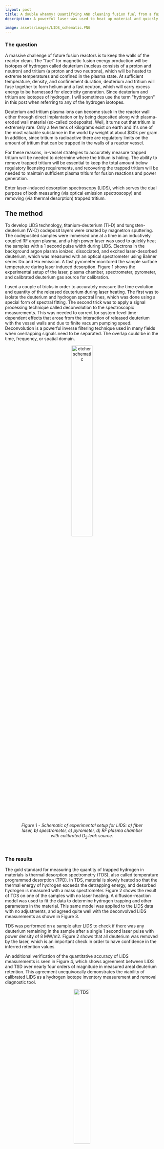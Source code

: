 ```yaml
---
layout: post
title: A double whammy! Quantifying AND cleaning fusion fuel from a fusion reactor wall.
description: A powerful laser was used to heat up material and quickly remove hydrogen fusion fuel from where it doesn't belong.  

image: assets/images/LIDS_schematic.PNG
---
```



### The question

A massive challenge of future fusion reactors is to keep the walls of the reactor clean. The "fuel" for magnetic fusion energy production will be isotopes of hydrogen called deuterium (nucleus consists of a proton and neutron) and tritium (a proton and two neutrons), which will be heated to extreme temperatures and confined in the plasma state. At sufficient temperature, density, and confinement duration, deuterium and tritium will fuse together to form helium and a fast neutron, which will carry excess energy to be harnessed for electricity generation. Since deuterium and tritium are isotopes of hydrogen, I will sometimes use the term "hydrogen" in this post when referring to any of the hydrogen isotopes.

Deuterium and tritium plasma ions can become stuck in the reactor wall either through direct implantation or by being deposited along with plasma-eroded wall material (so-called codeposits). Well, it turns out that tritium is extremely rare. Only a few tens of kilograms exist on earth and it's one of the most valuable substance in the world by weight at about $30k per gram. In addition, since tritium is radioactive there are regulatory limits on the amount of tritium that can be trapped in the walls of a reactor vessel.

For these reasons, in-vessel strategies to accurately measure trapped tritium will be needed to determine where the tritium is hiding. The ability to remove trapped tritium will be essential to keep the total amount below regulatory licensing requirements, and recovering the trapped tritium will be needed to maintain sufficient plasma tritium for fusion reactions and power generation.

Enter laser-induced desorption spectroscopy (LIDS), which serves the dual purpose of both measuring (via optical emission spectroscopy) and removing (via thermal desorption) trapped tritium.


## The method

To develop LIDS technology, titanium-deuterium (Ti-D) and tungsten-deuterium (W-D) codeposit layers were created by magnetron sputtering. The codeposited samples were immersed one at a time in an inductively coupled RF argon plasma, and a high power laser was used to quickly heat the samples with a 1 second pulse width during LIDS. Electrons in the background argon plasma ionized, dissociated, and excited laser-desorbed deuterium, which was measured with an optical spectrometer using Balmer series Dα and Hα emission. A fast pyrometer monitored the sample surface temperature during laser induced desorption. Figure 1 shows the experimental setup of the laser, plasma chamber, spectrometer, pyrometer, and calibrated deuterium gas source for calibration.

I used a couple of tricks in order to accurately measure the time evolution and quantity of the released deuterium during laser heating. The first was to isolate the deuterium and hydrogen spectral lines, which was done using a special form of spectral fitting. The second trick was to apply a signal processing technique called deconvolution to the spectroscopic measurements. This was needed to correct for system-level time-dependent effects that arose from the interaction of released deuterium with the vessel walls and due to finite vacuum pumping speed. Deconvolution is a powerful inverse filtering technique used in many fields when overlapping signals need to be separated. The overlap could be in the time, frequency, or spatial domain.


<center>
<figure>
  <img src="{{site.url}}/assets/images/etcher_laser_schematic.PNG" alt="etcher schematic" height="40%" width = "40%"/>
  <figcaption>
  	<em>
    Figure 1 - Schematic of experimental setup for LIDS: a) fiber laser, b) spectrometer, c) pyrometer, d) RF plasma chamber with calibrated D<sub>2</sub> leak source.
   	</em>
  </figcaption>
</figure>
</center>
<p>&nbsp;</p>


### The results

The gold standard for measuring the quantity of trapped hydrogen in materials is thermal desorption spectrometry (TDS), also called temperature programmed desorption (TPD). In TDS, material is slowly heated so that the thermal energy of hydrogen exceeds the detrapping energy, and desorbed hydrogen is measured with a mass spectrometer. Figure 2 shows the result of TDS on one of the samples with no laser heating. A diffusion-reaction model was used to fit the data to determine hydrogen trapping and other parameters in the material. This same model was applied to the LIDS data with no adjustments, and agreed quite well with the deconvolved LIDS measurements as shown in Figure 3. 

TDS was performed on a sample after LIDS to check if there was any deuterium remaining in the sample after a single 1 second laser pulse with power density of 8 MW/m2. Figure 2 shows that all deuterium was removed by the laser, which is an important check in order to have confidence in the inferred retention values.

An additional verification of the quantitative accuracy of LIDS measurements is seen in Figure 4, which shows agreement between LIDS and TSD over nearly four orders of magnitude in measured areal deuterium retention. This agreement unequivocally demonstrates the viability of calibrated LIDS as a hydrogen isotope inventory measurement and removal diagnostic tool.

  
<center>
<figure>
  <img src="{{site.url}}/assets/images/WD4_TDS_sim.png" alt="TDS" height="36%" width = "36%"/>
  <figcaption>
  	<em>  
    Figure 2 - The solid black line shows thermal desorption spectrometry of a sample with no laser heating, and the dashed red line is a fit based on a diffusion-reaction model for the thermal release of deuterium. The blue line shows the linear increase of the sample temperature during TDS. The dashed black line is TDS data after laser heating, which shows that all the deuterium was released by a single 1 second laser pulse with power density of 8 MW/m<sup>2</sup>.
   	</em>
  </figcaption>
</figure>
</center>
<p>&nbsp;</p>


<center>
<figure>
  <img src="{{site.url}}/assets/images/LIDS_20181101.png" alt="LIDS" height="36%" width = "36%"/>
  <figcaption>
  	<em> 
    Figure 3 - Laser pulse (top), surface temperature (middle), and LIDS signal (bottom). The solid black line at the bottom is the deconvoluted Dα signal, and the dashed red line is the reaction-diffusion model based on TDS data and with no adjustable parameters.
   	</em>
  </figcaption>
</figure>
</center>
<p>&nbsp;</p>

 
<center>
<figure>
  <img src="{{site.url}}/assets/images/LIDS_summary.png" alt="LIDS summary" height="36%" width = "36%"/>
  <figcaption>
  	<em>  
    Figure 4 - A comparison of deuterium retention values based on LIDS and TDS shows agreement over a wide range of retention values.
   	</em>
  </figcaption>
</figure>
</center>
<p>&nbsp;</p>


### Who cares?
My development of LIDS is important because this method can provide time-resolved measurements of tritium trapped in materials of future fusion reactors. A scanning laser could potentially use LIDS technology to locate and remove trapped tritium in the reactor walls. The method can be deployed *in-situ* and without the need to remove sections of the vessel wall, bringing fusion one step closer to reality (there are many steps, unfortunately).


This work was published, selected as Editor's Pick, and highlighted on the journal's website at <a href = " {{ site.url }}/assets/publications/90.pdf ">*Review of Scientific Instruments*</a>.




